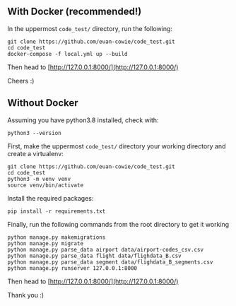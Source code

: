 ## With Docker (recommended!)

In the uppermost `code_test/` directory, run the following: 

```shell script
git clone https://github.com/euan-cowie/code_test.git
cd code_test
docker-compose -f local.yml up --build
```

Then head to [http://127.0.0.1:8000/](http://127.0.0.1:8000/)

Cheers :)

## Without Docker
Assuming you have python3.8 installed, check with:
```shell script
python3 --version
```

First, make the uppermost `code_test/` directory your working 
directory and create a virtualenv:
```shell script
git clone https://github.com/euan-cowie/code_test.git
cd code_test
python3 -m venv venv
source venv/bin/activate
```

Install the required packages:
```shell script
pip install -r requirements.txt
```

Finally, run the following commands from the root directory to 
get it working
```shell script
python manage.py makemigrations
python manage.py migrate
python manage.py parse_data airport data/airport-codes_csv.csv
python manage.py parse_data flight data/flighdata_B.csv
python manage.py parse_data segment data/flighdata_B_segments.csv
python manage.py runserver 127.0.0.1:8000
```

Then head to [http://127.0.0.1:8000/](http://127.0.0.1:8000/)

Thank you :)